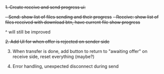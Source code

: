 ~~1. Create receive and send progress ui:~~

~~- Send: show list of files sending and their progress~~
~~- Receive: show list of files received with download btn, have current file show progress~~

^ will still be improved

~~2. Add UI for when offer is rejected on sender side~~

3. When transfer is done, add button to return to "awaiting offer" on receive side, reset everything (maybe?)

5. Error handling, unexpected disconnect during send
